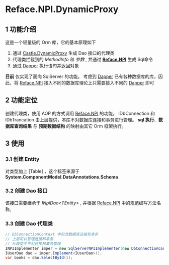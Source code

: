 # Reface.NPI.DynamicProxy

## 1 功能介绍

这是一个轻量级的 Orm 库，它的基本原理如下

1. 通过 [Castle.DynamicProxy] 生成 Dao 接口的代理类
2. 代理类拦截到的 *MethodInfo* 和 *参数* , 并通过 **[Reface.NPI]** 生成 Sql命令
3. 通过 [Dapper] 执行语句并返回对象

**目前** 仅实现了面向 SqlServer 的功能。
考虑到 [Dapper] 已有各种数据库的库，因此，将 [Reface.NPI] 接入不同的数据库理论上只需要接入不同的 [Dapper] 即可

## 2 功能定位

创建代理类，使用 AOP 的方式调用 [Reface.NPI] 的功能。
IDbConnection 和 IDbTrancation 由上层提供，本库不对数据库连接和事务进行管理。
**sql 执行**、**数据库查询结果** 与 **预期数据结构** 的映射由其它 Orm 框架执行。

## 3 使用

### 3.1 创建 Entity

对类型加上 [Table] ，这个标签来源于 **System.ComponentModel.DataAnnotations.Schema**

### 3.2 创建 Dao 接口

该接口需要继承于 *INpiDao&lt;TEntity&gt;* ,
并根据 [Reface.NPI] 中的规范编写方法名称,

### 3.3 创建 Dao 代理类

```csharp
// DbConnectionContext 中包含数据库连接和事务
// 上层可以管理连接和事务
// 代理类中不对连接和事务管理
INPIImplementer imper = new SqlServerNPIImplementer(new DbConnectionContext(conn));
IUserDao dao = imper.Implement<IUserDao>();
var books = dao.SelectById(1);
```

[Dapper]: https://github.com/StackExchange/Dapper
[Reface.NPI]: https://github.com/ShimizuShiori/Reface.NPI
[Castle.DynamicProxy]: http://www.castleproject.org/